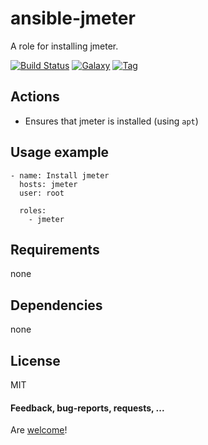 ansible-jmeter
====================

A role for installing jmeter.

[![Build Status](https://api.travis-ci.org/AlbanAndrieu/ansible-jmeter.png?branch=master)](https://travis-ci.org/AlbanAndrieu/ansible-jmeter)
[![Galaxy](http://img.shields.io/badge/galaxy-ansible-jmeter-blue.svg?style=flat-square)](https://galaxy.ansible.com/list#/roles/1997)
[![Tag](http://img.shields.io/github/tag/Stouts/ansible-jmeter.svg?style=flat-square)]()

## Actions

- Ensures that jmeter is installed (using `apt`)

Usage example
------------

    - name: Install jmeter
      hosts: jmeter
      user: root
    
      roles:
        - jmeter      

Requirements
------------

none

Dependencies
------------

none

License
-------

MIT

#### Feedback, bug-reports, requests, ...

Are [welcome](https://github.com/AlbanAndrieu/ansible-jmeter/issues)!
